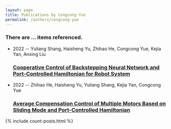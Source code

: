 ```yaml
---
layout: page
title: Publications by Congcong Yue
permalink: /authors/congcong-yue
---
```


<h3 id="number-posts">There are ... items referenced.</h3>
<ul class="post-list">
<li><span class='post-meta'>2022 -- Yuliang Shang, Haisheng Yu, Zhihao He, Congcong Yue, Kejia Yan, Anxing Liu</span><h3><a class='post-link' href="{{ site.baseurl }}/cooperative-control-of-backstepping-neural-network-and-port-controlled-hamiltonian-for-robot-system">Cooperative Control of Backstepping Neural Network and Port-Controlled Hamiltonian for Robot System</a></h3></li>
<li><span class='post-meta'>2022 -- Zhihao He, Haisheng Yu, Yuliang Shang, Kejia Yan, Congcong Yue</span><h3><a class='post-link' href="{{ site.baseurl }}/average-compensation-control-of-multiple-motors-based-on-sliding-mode-and-port-controlled-hamiltonian">Average Compensation Control of Multiple Motors Based on Sliding Mode and Port-Controlled Hamiltonian</a></h3></li>

</ul>
{% include count-posts.html %}
